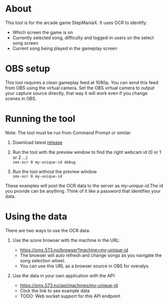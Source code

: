 # About

This tool is for the arcade game StepManiaX. It uses OCR to identify:

* Which screen the game is on
* Currently selected song, difficulty and logged-in users on the select song screen
* Current song being played in the gameplay screen

# OBS setup

This tool requires a clean gameplay feed at 1080p. You can send this feed from OBS using the virtual camera. Set the
OBS virtual camera to output your capture source directly, that way it will work even if you change scenes in OBS.

# Running the tool

Note: The tool must be run from Command Prompt or similar.

1. Download latest [release](https://github.com/DesktopMan/smx-ocr/releases)

2. Run the tool with the preview window to find the right webcam id (0 or 1 or 2 ...)  
   `smx-ocr 0 my-unique-id debug`
3. Run the tool without the preview window  
   `smx-ocr 0 my-unique-id`

These examples will post the OCR data to the server as _my-unique-id_.The id you provide can be anything. Think of it
like a password that identifies your data.

# Using the data

There are two ways to use the OCR data:

1. Use the score browser with the machine in the URL:  
   * https://smx.573.no/browser?machine=my-unique-id  
   * The browser will auto refresh and change songs as you navigate the song selection wheel.  
   * You can use this URL as a browser source in OBS for overalys.

3. Use the data in your own application with the API:  
   * https://smx.573.no/api/machines/my-unique-id 
   * Click the link to see example data
   * TODO: Web socket support for this API endpoint
